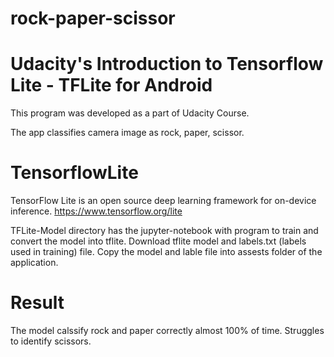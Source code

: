 # rock-paper-scissor
# Udacity's Introduction to Tensorflow Lite - TFLite for Android
This program was developed as a part of Udacity Course.

The app classifies camera image as rock, paper, scissor. 

# TensorflowLite

TensorFlow Lite is an open source deep learning framework for on-device inference. https://www.tensorflow.org/lite

TFLite-Model directory has the jupyter-notebook with program to train and convert the model into tflite. Download tflite model and labels.txt (labels used in training) file. Copy the model and lable file into assests folder of the application.  

# Result 
The model calssify rock and paper correctly almost 100% of time. Struggles to identify scissors. 


